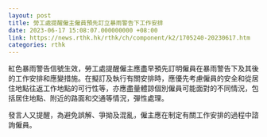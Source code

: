 ```yaml
---
layout: post
title: 勞工處提醒僱主僱員預先訂立暴雨警告下工作安排
date: 2023-06-17 15:08:07.000000000 +08:00
link: https://news.rthk.hk/rthk/ch/component/k2/1705240-20230617.htm
categories: rthk
---
```


紅色暴雨警告信號生效，勞工處提醒僱主應盡早預先訂明僱員在暴雨警告下及其後的工作安排和應變措施。在擬訂及執行有關安排時，應優先考慮僱員的安全和從居住地點往返工作地點的可行性等，亦應盡量體諒個別僱員可能面對的不同情況，包括居住地點、附近的路面和交通等情況，彈性處理。
 
發言人又提醒，為避免誤解、爭拗及混亂，僱主應在制定有關工作安排的過程中諮詢僱員。
